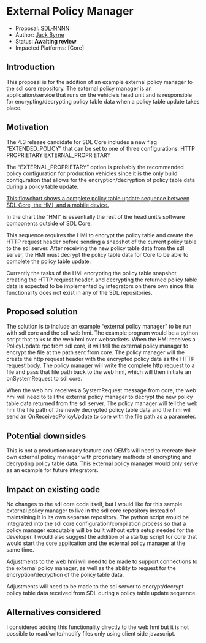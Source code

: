 # External Policy Manager

* Proposal: [SDL-NNNN](NNNN-external.md)
* Author: [Jack Byrne](https://github.com/smartdevicelink)
* Status: **Awaiting review**
* Impacted Platforms: [Core]

## Introduction

This proposal is for the addition of an example external policy manager to the sdl core repository. The external policy manager is an application/service that runs on the vehicle’s head unit and is responsible for encrypting/decrypting policy table data when a policy table update takes place.

## Motivation

The 4.3 release candidate for SDL Core includes a new flag “EXTENDED_POLICY” that can be set to one of three configurations:
HTTP
PROPRIETARY
EXTERNAL_PROPRIETARY

The “EXTERNAL_PROPRIETARY” option is probably the recommended policy configuration for production vehicles since it is the only build configuration that allows for the encryption/decryption of policy table data during a policy table update.

[This flowchart shows a complete policy table update sequence between SDL Core, the HMI, and a mobile device.](https://cloud.githubusercontent.com/assets/11158563/23221356/885931ec-f92d-11e6-9cd7-37f7de8197fd.png)


In the chart the “HMI” is essentially the rest of the head unit’s software components outside of SDL Core.

This sequence requires the HMI to encrypt the policy table and create the HTTP request header before sending a snapshot of the current policy table to the sdl server. After receiving the new policy table data from the sdl server, the HMI must decrypt the policy table data for Core to be able to complete the policy table update. 

Currently the tasks of the HMI encrypting the policy table snapshot, creating the HTTP request header, and decrypting the returned policy table data is expected to be implemented by integrators on there own since this functionality does not exist in any of the SDL repositories.


## Proposed solution

The solution is to include an example “external policy manager” to be run with sdl core and the sdl web hmi. The example program would be a python script that talks to the web hmi over websockets. When the HMI receives a PolicyUpdate rpc from sdl core, it will tell the external policy manager to encrypt the file at the path sent from core. The policy manager will the create the http request header with the encrypted policy data as the HTTP request body. The policy manager will write the complete http request to a file and pass that file path back to the web hmi, which will then initiate an onSystemRequest to sdl core.

When the web hmi receives a SystemRequest message from core, the web hmi will need to tell the external policy manager to decrypt the new policy table data returned from the sdl server. The policy manager will tell the web hmi the file path of the newly decrypted policy table data and the hmi will send an OnReceivedPolicyUpdate to core with the file path as a parameter.

## Potential downsides

This is not a production ready feature and OEM’s will need to recreate their own external policy manager with proprietary methods of encrypting and decrypting policy table data. This external policy manager would only serve as an example for future integrators.

## Impact on existing code

No changes to the sdl core code itself, but I would like for this sample external policy manager to live in the sdl core repository instead of maintaining it in its own separate repository. The python script would be integrated into the sdl core configuration/compilation process so that a policy manager executable will be built without extra setup needed for the developer. I would also suggest the addition of a startup script for core that would start the core application and the external policy manager at the same time.  

Adjustments to the web hmi will need to be made to support connections to the external policy manager, as well as the ability to request for the encryption/decryption of the policy table data.

Adjustments will need to be made to the sdl server to encrypt/decrypt policy table data received from SDL during a policy table update sequence.

## Alternatives considered

I considered adding this functionality directly to the web hmi but it is not possible to read/write/modify files only using client side javascript.